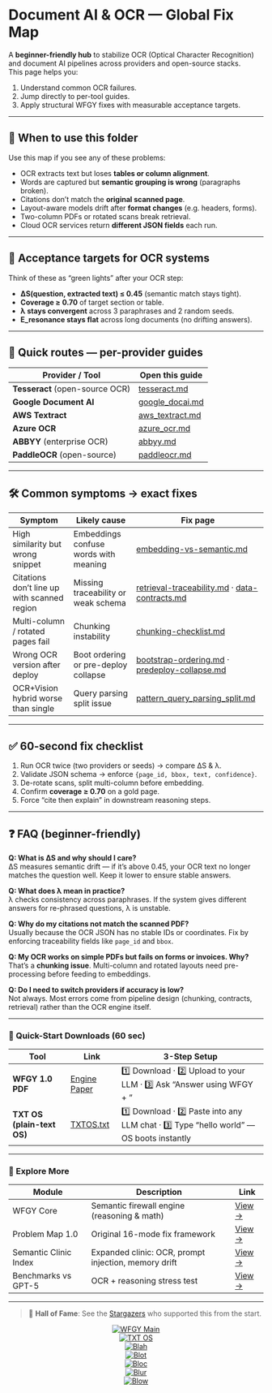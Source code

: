 # Document AI & OCR — Global Fix Map

A **beginner-friendly hub** to stabilize OCR (Optical Character Recognition) and document AI pipelines across providers and open-source stacks.  
This page helps you:  
1. Understand common OCR failures.  
2. Jump directly to per-tool guides.  
3. Apply structural WFGY fixes with measurable acceptance targets.

---

## 📌 When to use this folder
Use this map if you see any of these problems:
- OCR extracts text but loses **tables or column alignment**.  
- Words are captured but **semantic grouping is wrong** (paragraphs broken).  
- Citations don’t match the **original scanned page**.  
- Layout-aware models drift after **format changes** (e.g. headers, forms).  
- Two-column PDFs or rotated scans break retrieval.  
- Cloud OCR services return **different JSON fields** each run.  

---

## 🎯 Acceptance targets for OCR systems
Think of these as “green lights” after your OCR step:
- **ΔS(question, extracted text) ≤ 0.45** (semantic match stays tight).  
- **Coverage ≥ 0.70** of target section or table.  
- **λ stays convergent** across 3 paraphrases and 2 random seeds.  
- **E_resonance stays flat** across long documents (no drifting answers).  

---

## 🚀 Quick routes — per-provider guides

| Provider / Tool         | Open this guide |
|-------------------------|-----------------|
| **Tesseract** (open-source OCR) | [tesseract.md](./tesseract.md) |
| **Google Document AI** | [google_docai.md](./google_docai.md) |
| **AWS Textract**       | [aws_textract.md](./aws_textract.md) |
| **Azure OCR**          | [azure_ocr.md](./azure_ocr.md) |
| **ABBYY** (enterprise OCR) | [abbyy.md](./abbyy.md) |
| **PaddleOCR** (open-source) | [paddleocr.md](./paddleocr.md) |

---

## 🛠️ Common symptoms → exact fixes

| Symptom | Likely cause | Fix page |
|---------|--------------|----------|
| High similarity but wrong snippet | Embeddings confuse words with meaning | [embedding-vs-semantic.md](../../embedding-vs-semantic.md) |
| Citations don’t line up with scanned region | Missing traceability or weak schema | [retrieval-traceability.md](../../retrieval-traceability.md) · [data-contracts.md](../../data-contracts.md) |
| Multi-column / rotated pages fail | Chunking instability | [chunking-checklist.md](../../chunking-checklist.md) |
| Wrong OCR version after deploy | Boot ordering or pre-deploy collapse | [bootstrap-ordering.md](../../bootstrap-ordering.md) · [predeploy-collapse.md](../../predeploy-collapse.md) |
| OCR+Vision hybrid worse than single | Query parsing split issue | [pattern_query_parsing_split.md](../../patterns/pattern_query_parsing_split.md) |

---

## ✅ 60-second fix checklist
1. Run OCR twice (two providers or seeds) → compare ΔS & λ.  
2. Validate JSON schema → enforce `{page_id, bbox, text, confidence}`.  
3. De-rotate scans, split multi-column before embedding.  
4. Confirm **coverage ≥ 0.70** on a gold page.  
5. Force “cite then explain” in downstream reasoning steps.  

---

## ❓ FAQ (beginner-friendly)

**Q: What is ΔS and why should I care?**  
ΔS measures semantic drift — if it’s above 0.45, your OCR text no longer matches the question well. Keep it lower to ensure stable answers.  

**Q: What does λ mean in practice?**  
λ checks consistency across paraphrases. If the system gives different answers for re-phrased questions, λ is unstable.  

**Q: Why do my citations not match the scanned PDF?**  
Usually because the OCR JSON has no stable IDs or coordinates. Fix by enforcing traceability fields like `page_id` and `bbox`.  

**Q: My OCR works on simple PDFs but fails on forms or invoices. Why?**  
That’s a **chunking issue**. Multi-column and rotated layouts need pre-processing before feeding to embeddings.  

**Q: Do I need to switch providers if accuracy is low?**  
Not always. Most errors come from pipeline design (chunking, contracts, retrieval) rather than the OCR engine itself.  


---

### 🔗 Quick-Start Downloads (60 sec)

| Tool | Link | 3-Step Setup |
|------|------|--------------|
| **WFGY 1.0 PDF** | [Engine Paper](https://github.com/onestardao/WFGY/blob/main/I_am_not_lizardman/WFGY_All_Principles_Return_to_One_v1.0_PSBigBig_Public.pdf) | 1️⃣ Download · 2️⃣ Upload to your LLM · 3️⃣ Ask “Answer using WFGY + <your OCR issue>” |
| **TXT OS (plain-text OS)** | [TXTOS.txt](https://github.com/onestardao/WFGY/blob/main/OS/TXTOS.txt) | 1️⃣ Download · 2️⃣ Paste into any LLM chat · 3️⃣ Type “hello world” — OS boots instantly |

---

### 🧭 Explore More

| Module                | Description                                             | Link     |
|-----------------------|---------------------------------------------------------|----------|
| WFGY Core             | Semantic firewall engine (reasoning & math)             | [View →](https://github.com/onestardao/WFGY/tree/main/core/README.md) |
| Problem Map 1.0       | Original 16-mode fix framework                          | [View →](https://github.com/onestardao/WFGY/tree/main/ProblemMap/README.md) |
| Semantic Clinic Index | Expanded clinic: OCR, prompt injection, memory drift    | [View →](https://github.com/onestardao/WFGY/blob/main/ProblemMap/SemanticClinicIndex.md) |
| Benchmarks vs GPT-5   | OCR + reasoning stress test                             | [View →](https://github.com/onestardao/WFGY/tree/main/benchmarks/benchmark-vs-gpt5/README.md) |

---

> 👑 **Hall of Fame**: See the [Stargazers](https://github.com/onestardao/WFGY/tree/main/stargazers) who supported this from the start.  

<div align="center">

[![WFGY Main](https://img.shields.io/badge/WFGY-Main-red?style=flat-square)](https://github.com/onestardao/WFGY)  
[![TXT OS](https://img.shields.io/badge/TXT%20OS-Reasoning%20OS-orange?style=flat-square)](https://github.com/onestardao/WFGY/tree/main/OS)  
[![Blah](https://img.shields.io/badge/Blah-Semantic%20Embed-yellow?style=flat-square)](https://github.com/onestardao/WFGY/tree/main/OS/BlahBlahBlah)  
[![Blot](https://img.shields.io/badge/Blot-Persona%20Core-green?style=flat-square)](https://github.com/onestardao/WFGY/tree/main/OS/BlotBlotBlot)  
[![Bloc](https://img.shields.io/badge/Bloc-Reasoning%20Compiler-blue?style=flat-square)](https://github.com/onestardao/WFGY/tree/main/OS/BlocBlocBloc)  
[![Blur](https://img.shields.io/badge/Blur-Text2Image%20Engine-navy?style=flat-square)](https://github.com/onestardao/WFGY/tree/main/OS/BlurBlurBlur)  
[![Blow](https://img.shields.io/badge/Blow-Game%20Logic-purple?style=flat-square)](https://github.com/onestardao/WFGY/tree/main/OS/BlowBlowBlow)  

</div>
